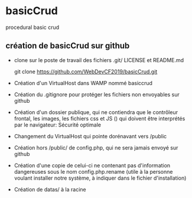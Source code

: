 # basicCrud
procedural basic crud

## création de basicCrud sur github

- clone sur le poste de travail des fichiers .git/ LICENSE et README.md

     git clone https://github.com/WebDevCF2019/basicCrud.git

- Création d'un VirtualHost dans WAMP nommé basiccrud
- Création du .gitignore pour protéger les fichiers non envoyables sur github
- Création d'un dossier publique, qui ne contiendra que le contrôleur frontal, les images, les fichiers css et JS () qui doivent être interprétés par le navigateur: Sécurité optimale
- Changement du VirtualHost qui pointe dorénavant vers /public
- Création hors /public/ de config.php, qui ne sera jamais envoyé sur github
- Création d'une copie de celui-ci ne contenant pas d'information dangereuses sous le nom config.php.rename (utile à la personne voulant installer notre système, à indiquer dans le fichier d'installation)
- Création de datas/ à la racine